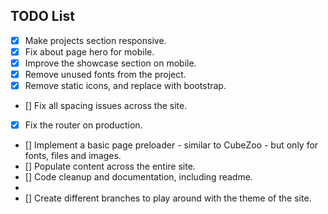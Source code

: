 
## TODO List

- [x] Make projects section responsive.
- [x] Fix about page hero for mobile.
- [x] Improve the showcase section on mobile.
- [x] Remove unused fonts from the project.
- [x] Remove static icons, and replace with bootstrap.
- [] Fix all spacing issues across the site.
- [x] Fix the router on production.
- [] Implement a basic page preloader - similar to CubeZoo - but only for fonts, files and images.
- [] Populate content across the entire site.
- [] Code cleanup and documentation, including readme.
- 
- [] Create different branches to play around with the theme of the site.
